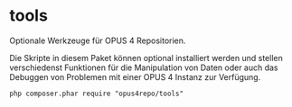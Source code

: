 # tools

Optionale Werkzeuge für OPUS 4 Repositorien.

Die Skripte in diesem Paket können optional installiert werden und 
stellen verschiedenst Funktionen für die Manipulation von Daten oder
auch das Debuggen von Problemen mit einer OPUS 4 Instanz zur Verfügung.

    php composer.phar require "opus4repo/tools"
